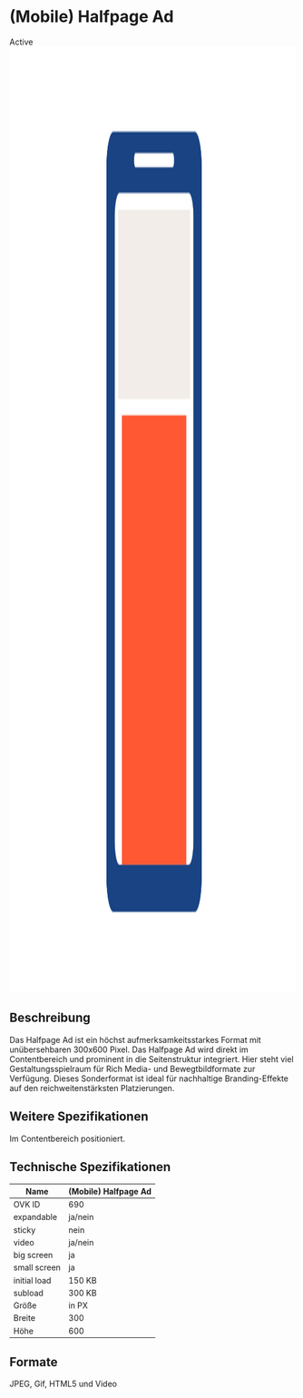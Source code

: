 # (Mobile) Halfpage Ad
<span class="badge badge--success">Active</span>
<img width="2500" height="1667" alt="OVK_WF_Mobile_HalfpageAd" src="/img/formats/OVK_WF_Mobile_HalfpageAd.png" />


## Beschreibung
Das Halfpage Ad ist ein höchst aufmerksamkeitsstarkes Format mit unübersehbaren 300x600 Pixel. Das Halfpage Ad wird direkt im Contentbereich und prominent in die Seitenstruktur integriert. Hier steht viel Gestaltungsspielraum für Rich Media- und Bewegtbildformate zur Verfügung. Dieses Sonderformat ist ideal für nachhaltige Branding-Effekte auf den reichweitenstärksten Platzierungen.

## Weitere Spezifikationen
Im Contentbereich positioniert.

## Technische Spezifikationen

| Name           | (Mobile) Halfpage Ad |
|----------------|----------------------|
| OVK ID         | 690                  |
| expandable     | ja/nein              |
| sticky         | nein                 |
| video          | ja/nein              |
| big screen     | ja                   |
| small screen   | ja                   |
| initial load   | 150 KB               |
| subload        | 300 KB               |
| Größe          | in PX                |
| Breite         | 300                  |
| Höhe           | 600                  |



## Formate
JPEG, Gif, HTML5 und Video
